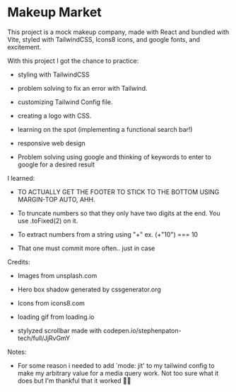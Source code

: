 # Makeup Market

This project is a mock makeup company, made with React and bundled with Vite, styled with TailwindCSS, Icons8 icons, and google fonts, and excitement.

With this project I got the chance to practice:

- styling with TailwindCSS

- problem solving to fix an error with Tailwind.

- customizing Tailwind Config file.

- creating a logo with CSS.

- learning on the spot (implementing a functional search bar!)

- responsive web design

- Problem solving using google and thinking of keywords to enter to google for a desired result

I learned:

- TO ACTUALLY GET THE FOOTER TO STICK TO THE BOTTOM USING MARGIN-TOP AUTO, AHH.

- To truncate numbers so that they only have two digits at the end. You use .toFixed(2) on it.

- To extract numbers from a string using "+" ex. (+"10") === 10

- That one must commit more often.. just in case

Credits:

- Images from unsplash.com

- Hero box shadow generated by cssgenerator.org

- Icons from icons8.com

- loading gif from loading.io

- stylyzed scrollbar made with codepen.io/stephenpaton-tech/full/JjRvGmY


Notes:

- For some reason i needed to add `mode: jit' to my tailwind config to make my arbitrary value for a media query work. Not too sure what it does but I'm thankful that it worked 🤷‍♀️
